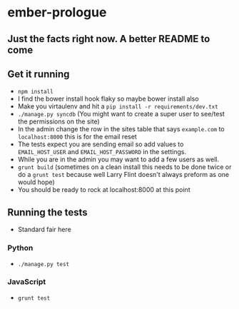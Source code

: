 # ember-prologue

## Just the facts right now. A better README to come

## Get it running
- `npm install`
- I find the bower install hook flaky so maybe bower install also
- Make you virtaulenv and hit a `pip install -r requirements/dev.txt `
- `./manage.py syncdb` (You might want to create a super user to see/test the permissions on the site)
- In the admin change the row in the sites table that says `example.com` to `localhost:8000` this is for the email reset
- The tests expect you are sending email so add values to `EMAIL_HOST_USER` and `EMAIL_HOST_PASSWORD` in the settings.
- While you are in the admin you may want to add a few users as well.
- `grunt build` (sometimes on a clean install this needs to be done twice or do a `grunt test` because well Larry Flint doesn't always preform as one would hope)
- You should be ready to rock at localhost:8000 at this point

## Running the tests
- Standard fair here

### Python
- `./manage.py test`

### JavaScript
- `grunt test`
